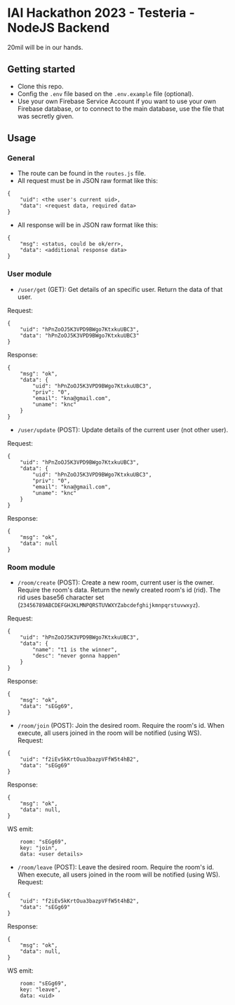 # IAI Hackathon 2023 - Testeria - NodeJS Backend
20mil will be in our hands.

## Getting started
- Clone this repo.
- Config the `.env` file based on the `.env.example` file (optional).
- Use your own Firebase Service Account if you want to use your own Firebase database, or to connect to the main database, use the file that was secretly given.

## Usage
### General
- The route can be found in the `routes.js` file.
- All request must be in JSON raw format like this:
```
{
    "uid": <the user's current uid>,
    "data": <request data, required data>
}
```
- All response will be in JSON raw format like this:
```
{
    "msg": <status, could be ok/err>,
    "data": <additional response data>
}
```

### User module
- `/user/get` (GET): Get details of an specific user. Return the data of that user.

Request:
```
{
    "uid": "hPnZoOJ5K3VPD9BWgo7KtxkuUBC3",
    "data": "hPnZoOJ5K3VPD9BWgo7KtxkuUBC3"
}
```

Response:
```
{
    "msg": "ok",
    "data": {
        "uid": "hPnZoOJ5K3VPD9BWgo7KtxkuUBC3",
        "priv": "0",
        "email": "kna@gmail.com",
        "uname": "knc"
    }
}
```

- `/user/update` (POST): Update details of the current user (not other user).

Request:
```
{
    "uid": "hPnZoOJ5K3VPD9BWgo7KtxkuUBC3",
    "data": {
        "uid": "hPnZoOJ5K3VPD9BWgo7KtxkuUBC3",
        "priv": "0",
        "email": "kna@gmail.com",
        "uname": "knc"
    }
}
```

Response:
```
{
    "msg": "ok",
    "data": null
}
```

### Room module
- `/room/create` (POST): Create a new room, current user is the owner. Require the room's data. Return the newly created room's id (rid).
The rid uses base56 character set (`23456789ABCDEFGHJKLMNPQRSTUVWXYZabcdefghijkmnpqrstuvwxyz`).

Request:
```
{
    "uid": "hPnZoOJ5K3VPD9BWgo7KtxkuUBC3",
    "data": {
        "name": "t1 is the winner",
        "desc": "never gonna happen"
    }
}
```

Response:
```
{
    "msg": "ok",
    "data": "sEGg69",
}
```

- `/room/join` (POST): Join the desired room. Require the room's id.
When execute, all users joined in the room will be notified (using WS).
Request:
```
{
    "uid": "f2iEv5kKrtOua3bazpVFfW5t4hB2",
    "data": "sEGg69"
}
```

Response:
```
{
    "msg": "ok",
    "data": null,
}
```

WS emit:
```
    room: "sEGg69",
    key: "join",
    data: <user details>
```

- `/room/leave` (POST): Leave the desired room. Require the room's id.
When execute, all users joined in the room will be notified (using WS).
Request:
```
{
    "uid": "f2iEv5kKrtOua3bazpVFfW5t4hB2",
    "data": "sEGg69"
}
```

Response:
```
{
    "msg": "ok",
    "data": null,
}
```

WS emit:
```
    room: "sEGg69",
    key: "leave",
    data: <uid>
```
